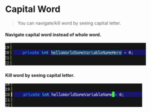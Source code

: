 # Capital Word
> You can navigate/kill word by seeing capital letter.


#### Navigate capital word instead of whole word.
<img src="./cw-nav.gif" width="450" height="72"/>

#### Kill word by seeing capital letter.
<img src="./cw-kill.gif" width="438" height="75"/>
